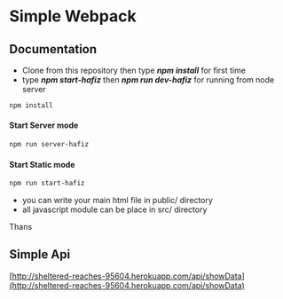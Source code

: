 # Simple Webpack


## Documentation
- Clone from this repository then type ___npm install___ for first time
- type ___npm start-hafiz___ then ___npm run dev-hafiz___ for running from node server

```bash
npm install
```

#### Start Server mode
```bash
npm run server-hafiz
```

#### Start Static mode
```bash
npm run start-hafiz
```

- you can write your main html file in public/ directory 
- all javascript module can be place in src/ directory

Thans




## Simple Api
[http://sheltered-reaches-95604.herokuapp.com/api/showData](http://sheltered-reaches-95604.herokuapp.com/api/showData)




